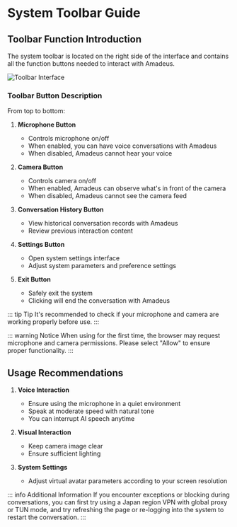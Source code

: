 # System Toolbar Guide

## Toolbar Function Introduction

The system toolbar is located on the right side of the interface and contains all the function buttons needed to interact with Amadeus.

![Toolbar Interface](/images/4.png)

### Toolbar Button Description

From top to bottom:

1. **Microphone Button**
   - Controls microphone on/off
   - When enabled, you can have voice conversations with Amadeus
   - When disabled, Amadeus cannot hear your voice

2. **Camera Button**
   - Controls camera on/off
   - When enabled, Amadeus can observe what's in front of the camera
   - When disabled, Amadeus cannot see the camera feed

3. **Conversation History Button**
   - View historical conversation records with Amadeus
   - Review previous interaction content

4. **Settings Button**
   - Open system settings interface
   - Adjust system parameters and preference settings

5. **Exit Button**
   - Safely exit the system
   - Clicking will end the conversation with Amadeus

::: tip Tip
It's recommended to check if your microphone and camera are working properly before use.
:::

::: warning Notice
When using for the first time, the browser may request microphone and camera permissions. Please select "Allow" to ensure proper functionality.
:::

## Usage Recommendations

1. **Voice Interaction**
   - Ensure using the microphone in a quiet environment
   - Speak at moderate speed with natural tone
   - You can interrupt AI speech anytime

2. **Visual Interaction**
   - Keep camera image clear
   - Ensure sufficient lighting

3. **System Settings**
   - Adjust virtual avatar parameters according to your screen resolution

::: info Additional Information
If you encounter exceptions or blocking during conversations, you can first try using a Japan region VPN with global proxy or TUN mode, and try refreshing the page or re-logging into the system to restart the conversation.
:::